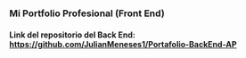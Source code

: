 ### Mi Portfolio Profesional (Front End)
#### Link del repositorio del Back End: https://github.com/JulianMeneses1/Portafolio-BackEnd-AP
